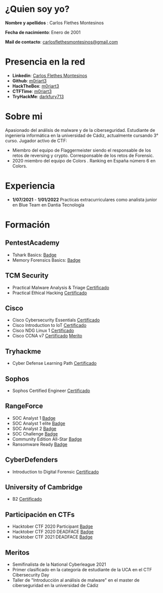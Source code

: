 # ¿Quien soy yo?
**Nombre y apellidos** : Carlos Flethes Montesinos

**Fecha de nacimiento**: Enero de 2001

**Mail de contacto**: carlosflethesmontesinos@gmail.com


# Presencia en la red

- **Linkedin**: [Carlos Flethes Montesinos](https://www.linkedin.com/in/💻-carlos-flethes-montesinos-668004213/)
- **Github**: [m0riart3](https://github.com/m0riart3)
- **HackTheBox**: [m0riart3](https://www.hackthebox.com/home/users/profile/423217)
- **CTFTime**: [m0riart3](https://ctftime.org/user/94091)
- **TryHackMe**: [darkfury713](https://tryhackme.com/p/darkfury713)

# Sobre mi
Apasionado del análisis de malware y de la ciberseguridad.
Estudiante de ingeniería informática en la universidad de Cádiz, actualmente cursando  3°  curso. 
Jugador activo de CTF:
+ Miembro del equipo de Flaggermeister siendo el responsable de los retos de reversing y crypto. Corresponsable de los retos de Forensic. 
+ 2020 miembro del equipo de Colors . Ranking en España número 6 en Colors.

# Experiencia
+ **1/07/2021** - **1/01/2022** Practicas extracurriculares como analista junior en Blue Team  en Dantia Tecnología

# Formación

## PentestAcademy
+ Tshark Basics: [Badge](https://v2.credential.net/21c2a680-663c-4d24-97b9-fe6ca229ca25#gs.j2eb8i)
+ Memory Forensics Basics: [Badge](https://v2.credential.net/21c2a680-663c-4d24-97b9-fe6ca229ca25#gs.j2eeto)

## TCM Security
+ Practical Malware Analysis & Triage [Certificado](https://github.com/m0riart3/Curriculum/blob/main/Certificados/TCM/certificate-of-completion-for-practical-malware-analysis-triage%20(1).pdf)
+ Practical Ethical Hacking [Certificado](https://github.com/m0riart3/Curriculum/blob/main/Certificados/TCM/certificate-of-completion-for-practical-ethical-hacking-the-complete-course.pdf)

## Cisco
+ Cisco Cybersecurity Essentials [Certificado](https://github.com/m0riart3/Curriculum/blob/main/Certificados/Cisco/CarlosFlethes-Cybersecurity%20Es-certificate.pdf)
+ Cisco Introduction to IoT  [Certificado](https://github.com/m0riart3/Curriculum/blob/main/Certificados/Cisco/CarlosFlethes-Introduction%20to%20-certificate.pdf)
+ Cisco NDG Linux 1 [Certificado](https://github.com/m0riart3/Curriculum/blob/main/Certificados/Cisco/CarlosFlethes-NDG%20Linux%20Essent-certificate.pdf) 
+ Cisco CCNA v7 [Certificado](https://github.com/m0riart3/Curriculum/blob/main/Certificados/Cisco/CarlosFlethes%20Montesin-RC_20_21-certificate%20(1).pdf) [Merito](https://github.com/m0riart3/Curriculum/blob/main/Certificados/Cisco/CarlosFlethes%20Montesin-RC_20_21-letter.pdf)



## Tryhackme
+ Cyber Defense Learning Path [Certificado](https://github.com/m0riart3/Curriculum/blob/main/Certificados/THM/THM-0EVIXNGZOW.png)

## Sophos
+ Sophos Certified Engineer [Certificado](https://github.com/m0riart3/Curriculum/blob/main/Certificados/Sophos/5D93A68ED2764EBE9F7B2164E2FF879C46605.pdf)

## RangeForce
+ SOC Analyst 1 [Badge](https://www.credly.com/earner/earned/badge/499abaaf-0897-4032-8e84-b0e6cb024384)
+ SOC Analyst 1 elite [Badge](https://www.credly.com/earner/earned/badge/e4ba7d96-8748-49f2-97c5-21c0254ff902)
+ SOC Analyst 2 [Badge](https://www.credly.com/earner/earned/badge/3f9ad284-cdc3-4ed3-94ca-da44998ac5c2)
+ SOC Challenge [Badge](https://www.credly.com/earner/earned/badge/0f40706c-6427-4075-92ef-72dac8f063aa)
+ Community Edition All-Star [Badge](https://www.credly.com/earner/earned/badge/974a56a9-702b-4866-aadf-ae89af9705c5)
+ Ransomware Ready [Badge](https://www.credly.com/earner/earned/badge/1fac3db8-bf03-4293-b96a-e4e9cfee3f8d)

## CyberDefenders
+ Introduction to Digital Forensic [Certificado](https://github.com/m0riart3/Curriculum/blob/main/Certificados/Cyberdefenders/Carlos%20Flethes%20Montesinos%20-%202021-05-30.pdf)

## University of Cambridge
+ B2 [Certificado](https://github.com/m0riart3/Curriculum/blob/main/Certificados/Cambridge/B2.pdf)

## Participación en CTFs
+ Hacktober CTF 2020 Participant [Badge](https://badgr.com/backpack/badges/5f8c960490618501b0602110)
+ Hacktober CTF 2020 DEADFACE [Badge](https://badgr.com/backpack/badges/5f90ac68beea1f2556db3c1c)
+ Hacktober CTF 2021 DEADFACE [Badge](https://badgr.com/backpack/badges/616c85da5281534faeb7100a)

## Meritos
+ Semifinalista de la National Cyberleague 2021
+ Primer clasificado en la categoría de estudiante de la UCA en el CTF Cibersecurity Day
+ Taller de "Introducción al análisis de malware" en el master de ciberseguridad en la universidad de Cádiz


